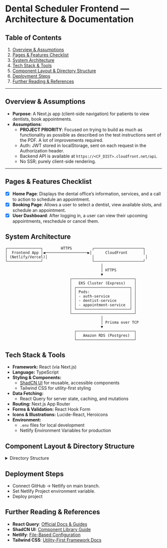 # Dental Scheduler Frontend — Architecture & Documentation

## Table of Contents

1. [Overview & Assumptions](#overview--assumptions)
2. [Pages & Features Checklist](#pages--features-checklist)
3. [System Architecture](#system-architecture)
4. [Tech Stack & Tools](#tech-stack--tools)
5. [Component Layout & Directory Structure](#component-layout--directory-structure)
6. [Deployment Steps](#deployment-steps)
7. [Further Reading & References](#further-reading--references)

---

## Overview & Assumptions

- **Purpose**: A Next.js app (client-side navigation) for patients to view dentists, book appointments.
- **Assumptions**:
  - **PROJECT PRIORITY**: Focused on trying to build as much as functionality as possible as described on the test instructions sent of the PDF. A lot of improvements required.
  - Auth: JWT stored in localStorage, sent on each request in the Authorization header.
  - Backend API is available at `https://<CF_DIST>.cloudfront.net/api`.
  - No SSR; purely client-side rendering.

---

## Pages & Features Checklist

- [x] **Home Page**: Displays the dental office’s information, services, and a call to action to schedule an appointment.
- [x] **Booking Page**: Allows a user to select a dentist, view available slots, and schedule an appointment.
- [x] **User Dashboard**: After logging in, a user can view their upcoming appointments, reschedule or cancel them.

## System Architecture

```plaintext
┌───────────────┐        HTTPS         ┌──────────────────────┐
│  Frontend App │◀───────────────────▶│      CloudFront       │
│ (Netlify/Vercel)│                    │                       │
└───────────────┘                      └──────────────────────┘
                                           │
                                           │ HTTPS
                                           ▼
                             ┌────────────────────────────┐
                             │   EKS Cluster (Express)    │
                             │ ┌────────────────────────┐ │
                             │ │ Pods:                  │ │
                             │ │ - auth-service         │ │
                             │ │ - dentist-service      │ │
                             │ │ - appointment-service  │ │
                             │ └────────────────────────┘ │
                             └────────────────────────────┘
                                           │
                                           │ Prisma over TCP
                                           ▼
                               ┌──────────────────────────┐
                               │   Amazon RDS (Postgres)  │
                               └──────────────────────────┘
```

## Tech Stack & Tools

- **Framework:** React (via Next.js)
- **Language:** TypeScript
- **Styling & Components:**
  - [ShadCN UI](https://shadcn.com/) for reusable, accessible components
  - Tailwind CSS for utility-first styling
- **Data Fetching:**
  - React Query for server state, caching, and mutations
- **Routing:** Next.js App Router
- **Forms & Validation:** React Hook Form
- **Icons & Illustrations:** Lucide-React, Heroicons
- **Environment:**
  - `.env` files for local development
  - Netlify Environment Variables for production

## Component Layout & Directory Structure

<details> <summary>Directory Structure</summary>

src/
├─ components/ # Reusable UI (Button, Input, Modal…)
│ ├─ Button.tsx
│ ├─ Input.tsx
│ └─ …
├─ features/ # Domain features
│ ├─ auth/ # Login, Register, ProtectedRoute
│ ├─ dentists/ # DentistList, DentistCard
│ └─ appointments/# BookingForm, AppointmentList
├─ hooks/ # Custom hooks (useAuth, useFetchDentists…)
├─ services/ # API client + React Query setup
│ ├─ api.ts
│ └─ queries.ts
├─ styles/ # Global CSS, Tailwind config
├─ App.tsx # Layout + Route definitions
└─ main.tsx # ReactDOM render + QueryClient provider

</details>

## Deployment Steps

- Connect GitHub → Netlify on main branch.
- Set Netlify Project environment variable.
- Deploy project

## Further Reading & References

- **React Query**: [Official Docs & Guides](https://tanstack.com/query/latest)
- **ShadCN UI**: [Component Library Guide](https://shadcn.com/)
- **Netlify**: [File-Based Configuration](https://docs.netlify.com/configure-builds/file-based-configuration/)
- **Tailwind CSS**: [Utility-First Framework Docs](https://tailwindcss.com/docs)
